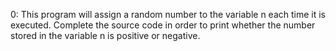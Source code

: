 0:
This program will assign a random number to the variable n each time it is executed. Complete the source code in order to print whether the number stored in the variable n is positive or negative.